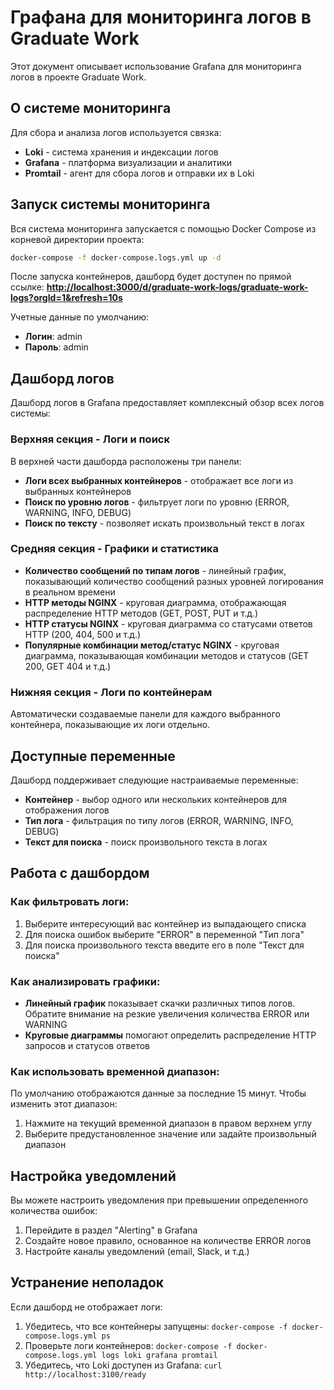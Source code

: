 # Графана для мониторинга логов в Graduate Work

Этот документ описывает использование Grafana для мониторинга логов в проекте Graduate Work.

## О системе мониторинга

Для сбора и анализа логов используется связка:

- **Loki** - система хранения и индексации логов
- **Grafana** - платформа визуализации и аналитики
- **Promtail** - агент для сбора логов и отправки их в Loki

## Запуск системы мониторинга

Вся система мониторинга запускается с помощью Docker Compose из корневой директории проекта:

```bash
docker-compose -f docker-compose.logs.yml up -d
```

После запуска контейнеров, дашборд будет доступен по прямой ссылке:
**[http://localhost:3000/d/graduate-work-logs/graduate-work-logs?orgId=1&amp;refresh=10s](http://localhost:3000/d/graduate-work-logs/graduate-work-logs?orgId=1&refresh=10s)**

Учетные данные по умолчанию:

- **Логин**: admin
- **Пароль**: admin

## Дашборд логов

Дашборд логов в Grafana предоставляет комплексный обзор всех логов системы:

### Верхняя секция - Логи и поиск

В верхней части дашборда расположены три панели:

- **Логи всех выбранных контейнеров** - отображает все логи из выбранных контейнеров
- **Поиск по уровню логов** - фильтрует логи по уровню (ERROR, WARNING, INFO, DEBUG)
- **Поиск по тексту** - позволяет искать произвольный текст в логах

### Средняя секция - Графики и статистика

- **Количество сообщений по типам логов** - линейный график, показывающий количество сообщений разных уровней логирования в реальном времени
- **HTTP методы NGINX** - круговая диаграмма, отображающая распределение HTTP методов (GET, POST, PUT и т.д.)
- **HTTP статусы NGINX** - круговая диаграмма со статусами ответов HTTP (200, 404, 500 и т.д.)
- **Популярные комбинации метод/статус NGINX** - круговая диаграмма, показывающая комбинации методов и статусов (GET 200, GET 404 и т.д.)

### Нижняя секция - Логи по контейнерам

Автоматически создаваемые панели для каждого выбранного контейнера, показывающие их логи отдельно.

## Доступные переменные

Дашборд поддерживает следующие настраиваемые переменные:

- **Контейнер** - выбор одного или нескольких контейнеров для отображения логов
- **Тип лога** - фильтрация по типу логов (ERROR, WARNING, INFO, DEBUG)
- **Текст для поиска** - поиск произвольного текста в логах

## Работа с дашбордом

### Как фильтровать логи:

1. Выберите интересующий вас контейнер из выпадающего списка
2. Для поиска ошибок выберите "ERROR" в переменной "Тип лога"
3. Для поиска произвольного текста введите его в поле "Текст для поиска"

### Как анализировать графики:

- **Линейный график** показывает скачки различных типов логов. Обратите внимание на резкие увеличения количества ERROR или WARNING
- **Круговые диаграммы** помогают определить распределение HTTP запросов и статусов ответов

### Как использовать временной диапазон:

По умолчанию отображаются данные за последние 15 минут. Чтобы изменить этот диапазон:

1. Нажмите на текущий временной диапазон в правом верхнем углу
2. Выберите предустановленное значение или задайте произвольный диапазон

## Настройка уведомлений

Вы можете настроить уведомления при превышении определенного количества ошибок:

1. Перейдите в раздел "Alerting" в Grafana
2. Создайте новое правило, основанное на количестве ERROR логов
3. Настройте каналы уведомлений (email, Slack, и т.д.)

## Устранение неполадок

Если дашборд не отображает логи:

1. Убедитесь, что все контейнеры запущены: `docker-compose -f docker-compose.logs.yml ps`
2. Проверьте логи контейнеров: `docker-compose -f docker-compose.logs.yml logs loki grafana promtail`
3. Убедитесь, что Loki доступен из Grafana: `curl http://localhost:3100/ready`
